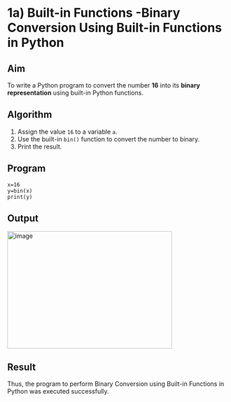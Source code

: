 # 1a) Built-in Functions -Binary Conversion Using Built-in Functions in Python

## Aim
To write a Python program to convert the number **16** into its **binary representation** using built-in Python functions.

## Algorithm
1. Assign the value `16` to a variable `a`.
2. Use the built-in `bin()` function to convert the number to binary.
3. Print the result.

## Program
```
x=16
y=bin(x)
print(y)
```

## Output
<img width="376" height="268" alt="image" src="https://github.com/user-attachments/assets/33934fb1-00b1-49c1-a3f3-5cfe5749e611" />


## Result
Thus, the program to perform Binary Conversion using Built-in Functions in Python was executed successfully.
